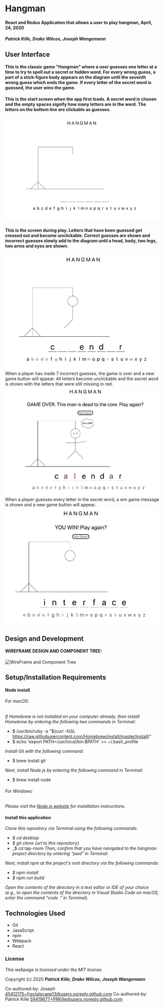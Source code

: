 # Hangman

#### React and Redux Application that allows a user to play hangman, April, 24, 2020

#### _**Patrick Kille, Drake Wilcox, Joseph Wangemann**_

## User Interface
#### This is the classic game "Hangman" where a user guesses one letter at a time to try to spell out a secret or hidden word.  For every wrong guess, a part of a stick-figure body appears on the diagram until the seventh wrong guess which ends the game.  If every letter of the secret word is guessed, the user wins the game.

#### This is the start screen when the app first loads.  A secret word is chosen and the empty spaces signify how many letters are in the word.  The letters on the bottom line are clickable as guesses.
![StartScreen](./public/startscreen.png)

#### This is the screen during play.  Letters that have been guessed get crossed out and become unclickable.  Correct guesses are shown and incorrect guesses slowly add to the diagram until a head, body, two legs, two arms and eyes are shown.
![PlayScreen](./public/playscreen.png)
When a player has made 7 incorrect guesses, the game is over and a new game button will appear.  All letters become unclickable and the secret word is shown with the letters that were still missing in red.
![LoseScreen](./public/losescreen.png)
When a player guesses every letter in the secret word, a win game message is shown and a new game button will appear.
![WinScreen](./public/winscreen.png)

## Design and Development

#### WIREFRAME DESIGN AND COMPONENT TREE:
![WireFrame and Component Tree](./hangmanWireframe.png)


## Setup/Installation Requirements

#### Node install

###### For macOS:
_If Homebrew is not installed on your computer already, then install Homebrew by entering the following two commands in Terminal:_
* $ /usr/bin/ruby -e "$(curl -fsSL https://raw.githubusercontent.com/Homebrew/install/master/install)"
* $ echo 'export PATH=/usr/local/bin:$PATH' >> ~/.bash_profile

_Install Git with the following command:_
* $ brew install git

_Next, install Node.js by entering the following command in Terminal:_
* $ brew install node

###### For Windows:
_Please visit the [Node.js website](https://nodejs.org/en/download/) for installation instructions._

#### Install this application

_Clone this repository via Terminal using the following commands:_
* _$ cd desktop_
* _$ git clone {url to this repository}_
* _$ cd tap-room
_Then, confirm that you have navigated to the hangman project directory by entering "pwd" in Terminal._

_Next, install npm at the project's root directory via the following commands:_
* _$ npm install_
* _$ npm run build_

_Open the contents of the directory in a text editor or IDE of your choice (e.g., to open the contents of the directory in Visual Studio Code on macOS, enter the command "code ." in Terminal)._


## Technologies Used

* Git
* JavaScript
* npm
* Webpack
* React

### License

*This webpage is licensed under the MIT license.*

Copyright (c) 2020 **_Patrick Kille, Drake Wilcox, Joseph Wangemann_**

Co-authored-by: Joseph <45412175+fractalscape13@users.noreply.github.com>
Co-authored-by: Patrick Kille <59419677+PRKille@users.noreply.github.com>
